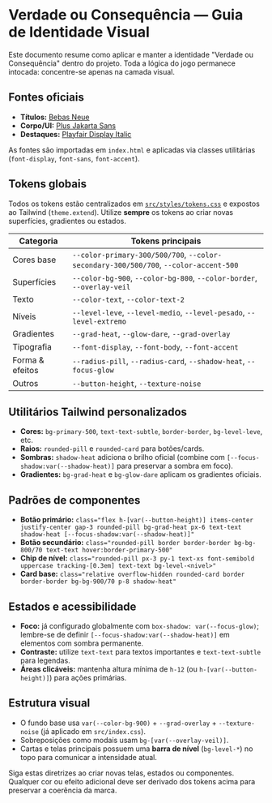# Verdade ou Consequência — Guia de Identidade Visual

Este documento resume como aplicar e manter a identidade "Verdade ou Consequência" dentro do projeto. Toda a lógica do jogo permanece intocada: concentre-se apenas na camada visual.

## Fontes oficiais
- **Títulos:** [Bebas Neue](https://fonts.google.com/specimen/Bebas+Neue)
- **Corpo/UI:** [Plus Jakarta Sans](https://fonts.google.com/specimen/Plus+Jakarta+Sans)
- **Destaques:** [Playfair Display Italic](https://fonts.google.com/specimen/Playfair+Display)

As fontes são importadas em `index.html` e aplicadas via classes utilitárias (`font-display`, `font-sans`, `font-accent`).

## Tokens globais
Todos os tokens estão centralizados em [`src/styles/tokens.css`](src/styles/tokens.css) e expostos ao Tailwind (`theme.extend`). Utilize **sempre** os tokens ao criar novas superfícies, gradientes ou estados.

| Categoria | Tokens principais |
|-----------|------------------|
| Cores base | `--color-primary-300/500/700`, `--color-secondary-300/500/700`, `--color-accent-500` |
| Superfícies | `--color-bg-900`, `--color-bg-800`, `--color-border`, `--overlay-veil` |
| Texto | `--color-text`, `--color-text-2` |
| Níveis | `--level-leve`, `--level-medio`, `--level-pesado`, `--level-extremo` |
| Gradientes | `--grad-heat`, `--glow-dare`, `--grad-overlay` |
| Tipografia | `--font-display`, `--font-body`, `--font-accent` |
| Forma & efeitos | `--radius-pill`, `--radius-card`, `--shadow-heat`, `--focus-glow` |
| Outros | `--button-height`, `--texture-noise` |

## Utilitários Tailwind personalizados
- **Cores:** `bg-primary-500`, `text-text-subtle`, `border-border`, `bg-level-leve`, etc.
- **Raios:** `rounded-pill` e `rounded-card` para botões/cards.
- **Sombras:** `shadow-heat` adiciona o brilho oficial (combine com `[--focus-shadow:var(--shadow-heat)]` para preservar a sombra em foco).
- **Gradientes:** `bg-grad-heat` e `bg-glow-dare` aplicam os gradientes oficiais.

## Padrões de componentes
- **Botão primário:** `class="flex h-[var(--button-height)] items-center justify-center gap-3 rounded-pill bg-grad-heat px-6 text-text shadow-heat [--focus-shadow:var(--shadow-heat)]"`
- **Botão secundário:** `class="rounded-pill border border-border bg-bg-800/70 text-text hover:border-primary-500"`
- **Chip de nível:** `class="rounded-pill px-3 py-1 text-xs font-semibold uppercase tracking-[0.3em] text-text bg-level-<nivel>"`
- **Card base:** `class="relative overflow-hidden rounded-card border border-border bg-bg-900/70 p-8 shadow-heat"`

## Estados e acessibilidade
- **Foco:** já configurado globalmente com `box-shadow: var(--focus-glow)`; lembre-se de definir `[--focus-shadow:var(--shadow-heat)]` em elementos com sombra permanente.
- **Contraste:** utilize `text-text` para textos importantes e `text-text-subtle` para legendas.
- **Áreas clicáveis:** mantenha altura mínima de `h-12` (ou `h-[var(--button-height)]`) para ações primárias.

## Estrutura visual
- O fundo base usa `var(--color-bg-900)` + `--grad-overlay` + `--texture-noise` (já aplicado em `src/index.css`).
- Sobreposições como modais usam `bg-[var(--overlay-veil)]`.
- Cartas e telas principais possuem uma **barra de nível** (`bg-level-*`) no topo para comunicar a intensidade atual.

Siga estas diretrizes ao criar novas telas, estados ou componentes. Qualquer cor ou efeito adicional deve ser derivado dos tokens acima para preservar a coerência da marca.
